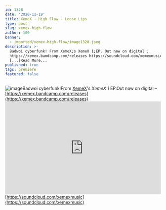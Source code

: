 ```yaml
---
id: 1328
date: '2020-11-19'
title: XemeX - High Flow - Loose Lips
type: post
slug: xemex-high-flow
author: 100
banner:
  - imported/xemex-high-flow/image1328.jpeg
description: >-
  Badwoi cyberfunk! From XemeX;s XemeX 1;EP. Out now on digital ;
  https://xemex.bandcamp.com/releases https://soundcloud.com/xemexmusic
  [...]Read More...
published: true
tags: premiere
featured: false
---
```

![image](../imported/xemex-high-flow/image1328.jpeg)Badwoi cyberfunk!From [XemeX](https://xemex.bandcamp.com)'s _XemeX 1_ EP.Out now on digital – [https://xemex.bandcamp.com/releases](https://xemex.bandcamp.com/releases)<iframe width='100%' height='300' scrolling='no' frameborder='no' allow='autoplay' src='https://w.soundcloud.com/player/?url=https%3A//api.soundcloud.com/tracks/932184886&color=%23ff5500&auto_play=false&hide_related=false&show_comments=true&show_user=true&show_reposts=false&show_teaser=true'></iframe>[https://soundcloud.com/xemexmusic](https://soundcloud.com/xemexmusic)